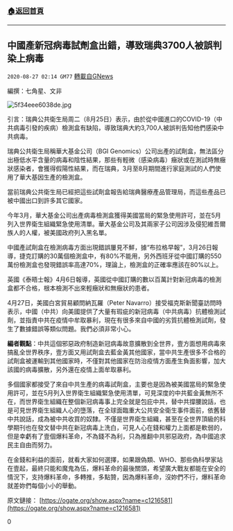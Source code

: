 ###  [:house:返回首頁](https://github.com/ourhimalayas/txt)
---

## 中國產新冠病毒試劑盒出錯，導致瑞典3700人被誤判染上病毒
`2020-08-27 02:14 GM77` [轉載自GNews](https://gnews.org/zh-hant/319687/)

編撰：七角星、文非

![5f34eee6038de.jpg](https://s3.amazonaws.com/gnews-media-offload/wp-content/uploads/2020/08/27020328/3-49.jpg)

引言：瑞典公共衛生局周二（8月25日）表示，由於從中國進口的COVID-19（中共病毒引發的疾病）檢測盒有缺陷，導致瑞典大約3,700人被誤判告知他們感染中共病毒。

瑞典公共衛生局稱華大基金公司（BGI Genomics）公司出產的試劑盒，無法區分出極低水平含量的病毒和陰性結果，那些有輕微（感染病毒）癥狀或在測試時無癥狀感染者，會獲得假陽性結果，而在瑞典，3月至8月期間進行家庭測試的人們使用了華大基因生產的檢測盒。

當前瑞典公共衛生局已經把這些試劑盒報告給瑞典醫療產品管理局，而這些產品已被中國出口到許多其它國家。

今年3月，華大基金公司出產病毒檢測盒獲得美國當局的緊急使用許可，並在5月列入世界衛生組織緊急使用清單。華大基金公司及其兩家子公司因涉及侵犯維吾爾族人的人權，被美國政府列入黑名單。

中國產試劑盒在檢測病毒方面出現錯誤屢見不鮮，據“布拉格早報”，3月26日報導，捷克訂購的30萬個檢測盒中，有80%不能用，另外西班牙從中國訂購的550萬份檢測盒也發現錯誤率高達70%，理論上，檢測盒的正確率應該在80%以上。

英國《泰晤士報》4月6日報導，英國從中國訂購的數以百萬計對新冠病毒的檢測盒都不合格，根本檢測不出來輕癥狀和無癥狀的患者。

4月27日，美國白宮貿易顧問納瓦羅（Peter Navarro）接受福克斯新聞臺訪問時表示，中國（中共）向美國提供了大量有瑕疵的新冠病毒（中共病毒）抗體檢測試劑，並指責中共在疫情中牟取暴利，現在有很多來自中國的劣質抗體檢測試劑，發生了數據錯誤等類似問題。我們必須非常小心。

**編者觀點**：中共這個邪惡政府制造新冠病毒故意擴散到全世界，壹方面想用病毒來搞亂全世界秩序，壹方面又用試劑盒去藍金黃其他國家，當中共生產很多不合格的試劑盒被運輸到其他國家時，不僅對其他國家在防治疫情方面產生負面影響，加大該國的病毒擴散，另外還在疫情上面牟取暴利。

多個國家都接受了來自中共生產的病毒試劑盒，主要也是因為被美國當局的緊急使用許可，並在5月列入世界衛生組織緊急使用清單，可見深度的中共藍金黃無所不在，而世界衛生組織在整個新冠病毒事上完全就是包庇中共，替中共撐腰說話，也是可見世界衛生組織人心的墮落，在全球面臨重大公共安全衛生事件面前，依舊替中共說話，成為被中共收買的奴隸。不僅是世界衛生組織，甚至在全世界頂級的科學期刊也在發文替中共在新冠病毒上洗白，可見人心在錢和權力上面都是軟弱的，但是幸虧有了壹個爆料革命，不為錢不為利，只為推翻中共邪惡政府，為中國追求民主自由而努力。

在金錢和利益的面前，就看大家如何選擇，如果跟偽類、WHO、那些偽科學家站在壹起，最終只能和魔鬼為伍，爆料革命的最後關頭，希望廣大戰友都能在安全的情況下，支持爆料革命，多轉推，多點贊，因為爆料革命，沒妳們不行，爆料革命就差妳們每個小小的舉動。

原文鏈接：
[https://ogate.org/show.aspx?name=c1216581](https://ogate.org/show.aspx?name=c1216581)

0
